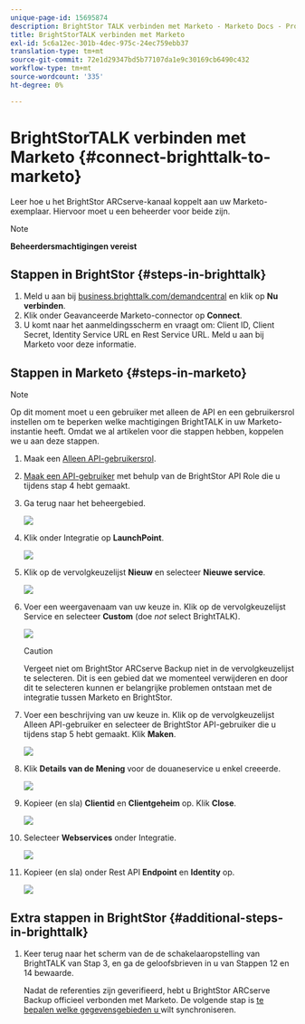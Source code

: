 ```yaml
---
unique-page-id: 15695874
description: BrightStor TALK verbinden met Marketo - Marketo Docs - Productdocumentatie
title: BrightStorTALK verbinden met Marketo
exl-id: 5c6a12ec-301b-4dec-975c-24ec759ebb37
translation-type: tm+mt
source-git-commit: 72e1d29347bd5b77107da1e9c30169cb6490c432
workflow-type: tm+mt
source-wordcount: '335'
ht-degree: 0%

---
```


# BrightStorTALK verbinden met Marketo {#connect-brighttalk-to-marketo}

Leer hoe u het BrightStor ARCserve-kanaal koppelt aan uw Marketo-exemplaar. Hiervoor moet u een beheerder voor beide zijn.

>[!NOTE]
>
>**Beheerdersmachtigingen vereist**

## Stappen in BrightStor {#steps-in-brighttalk}

1. Meld u aan bij [business.brighttalk.com/demandcentral](https://business.brighttalk.com/demandcentral/login) en klik op **Nu verbinden**.
1. Klik onder Geavanceerde Marketo-connector op **Connect**.
1. U komt naar het aanmeldingsscherm en vraagt om: Client ID, Client Secret, Identity Service URL en Rest Service URL. Meld u aan bij Marketo voor deze informatie.

## Stappen in Marketo {#steps-in-marketo}

>[!NOTE]
>
>Op dit moment moet u een gebruiker met alleen de API en een gebruikersrol instellen om te beperken welke machtigingen BrightTALK in uw Marketo-instantie heeft. Omdat we al artikelen voor die stappen hebben, koppelen we u aan deze stappen.

1. Maak een [Alleen API-gebruikersrol](/help/marketo/product-docs/administration/users-and-roles/create-an-api-only-user-role.md).
1. [Maak een API-gebruiker](/help/marketo/product-docs/administration/users-and-roles/create-an-api-only-user.md) met behulp van de BrightStor API Role die u tijdens stap 4 hebt gemaakt.
1. Ga terug naar het beheergebied.

   ![](assets/one.png)

1. Klik onder Integratie op **LaunchPoint**.

   ![](assets/two.png)

1. Klik op de vervolgkeuzelijst **Nieuw** en selecteer **Nieuwe service**.

   ![](assets/three.png)

1. Voer een weergavenaam van uw keuze in. Klik op de vervolgkeuzelijst Service en selecteer **Custom** (doe _not_ select BrightTALK).

   ![](assets/four.png)

   >[!CAUTION]
   >
   >Vergeet niet om BrightStor ARCserve Backup niet in de vervolgkeuzelijst te selecteren. Dit is een gebied dat we momenteel verwijderen en door dit te selecteren kunnen er belangrijke problemen ontstaan met de integratie tussen Marketo en BrightStor.

1. Voer een beschrijving van uw keuze in. Klik op de vervolgkeuzelijst Alleen API-gebruiker en selecteer de BrightStor API-gebruiker die u tijdens stap 5 hebt gemaakt. Klik **Maken**.

   ![](assets/five.png)

1. Klik **Details van de Mening** voor de douaneservice u enkel creeerde.

   ![](assets/six.png)

1. Kopieer (en sla) **Clientid** en **Clientgeheim** op. Klik **Close**.

   ![](assets/eight-1.png)

1. Selecteer **Webservices** onder Integratie.

   ![](assets/nine-1.png)

1. Kopieer (en sla) onder Rest API **Endpoint** en **Identity** op.

   ![](assets/ten.png)

## Extra stappen in BrightStor {#additional-steps-in-brighttalk}

1. Keer terug naar het scherm van de de schakelaaropstelling van BrightTALK van Stap 3, en ga de geloofsbrieven in u van Stappen 12 en 14 bewaarde.

   Nadat de referenties zijn geverifieerd, hebt u BrightStor ARCserve Backup officieel verbonden met Marketo. De volgende stap is [te bepalen welke gegevensgebieden u ](https://support.brighttalk.com/hc/en-us/articles/115005131274-BrightTALK-Connector-for-Marketo-Choose-the-Fields-to-Sync) wilt synchroniseren.
